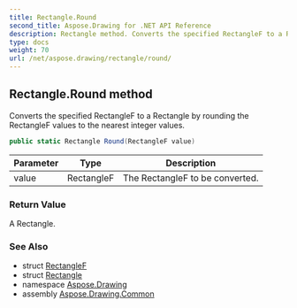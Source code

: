 ```yaml
---
title: Rectangle.Round
second_title: Aspose.Drawing for .NET API Reference
description: Rectangle method. Converts the specified RectangleF to a Rectangle by rounding the RectangleF values to the nearest integer values
type: docs
weight: 70
url: /net/aspose.drawing/rectangle/round/
---
```

## Rectangle.Round method

Converts the specified RectangleF to a Rectangle by rounding the RectangleF values to the nearest integer values.

```csharp
public static Rectangle Round(RectangleF value)
```

| Parameter | Type | Description |
| --- | --- | --- |
| value | RectangleF | The RectangleF to be converted. |

### Return Value

A Rectangle.

### See Also

* struct [RectangleF](../../rectanglef/)
* struct [Rectangle](../)
* namespace [Aspose.Drawing](../../rectangle/)
* assembly [Aspose.Drawing.Common](../../../)


